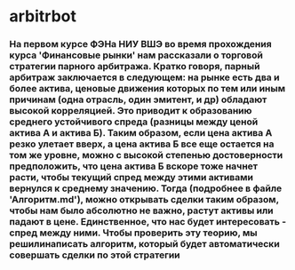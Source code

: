 # arbitrbot
### На первом курсе ФЭНа НИУ ВШЭ во время прохождения курса 'Финансовые рынки' нам рассказали о торговой стратегии парного арбитража. Кратко говоря, парный арбитраж заключается в следующем: на рынке есть два и более актива, ценовые движения которых по тем или иным причинам (одна отрасль, один эмитент, и др) обладают высокой корреляцией. Это приводит к образованию среднего устойчивого спреда (разницы между ценой актива А и актива Б). Таким образом, если цена актива А резко улетает вверх, а цена актива Б все еще остается на том же уровне, можно с высокой степенью достоверности предположить, что цена актива Б вскоре тоже начнет расти, чтобы текущий спред между этими активами вернулся к среднему значению. Тогда (подробнее в файле 'Алгоритм.md'), можно открывать сделки таким образом, чтобы нам было абсолютно не важно, растут активы или падают в цене. Единственное, что нас будет интересовать - спред между ними. Чтобы проверить эту теорию, мы решилинаписать алгоритм, который будет автоматически совершать сделки по этой стратегии
